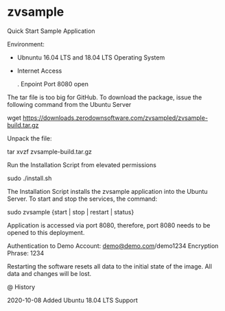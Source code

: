 # zvsample
Quick Start Sample Application

Environment:
- Ubnuntu 16.04 LTS and 18.04 LTS Operating System 
- Internet Access

  . Enpoint Port 8080 open

The tar file is too big for GitHub.  To download the package, issue the following command from the Ubuntu Server

wget https://downloads.zerodownsoftware.com/zvsampled/zvsample-build.tar.gz

Unpack the file:  

tar xvzf zvsample-build.tar.gz

Run the Installation Script from elevated permissions

sudo ./install.sh


The Installation Script installs the zvsample application into the Ubuntu Server.  To start and stop the services,
the command:

sudo zvsample {start | stop | restart | status}

Application is accessed via port 8080, therefore, port 8080 needs to be opened to this deployment.

Authentication to Demo Account:   demo@demo.com/demo1234
Encryption Phrase:  1234

Restarting the software resets all data to the initial state of the image.  All data and changes will be lost.

@ History

2020-10-08 Added Ubuntu 18.04 LTS Support 
